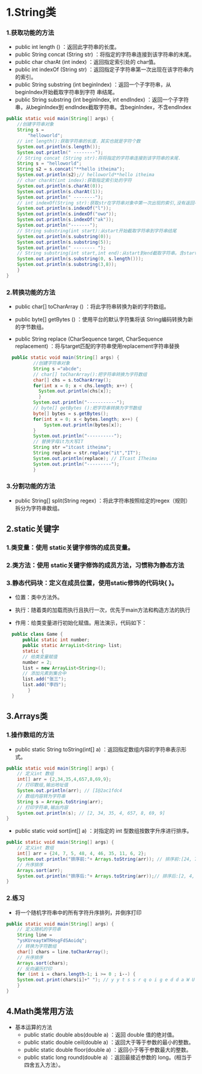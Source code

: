 # 1.String类



### 1.获取功能的方法

- public int length () ：返回此字符串的长度。
- public String concat (String str) ：将指定的字符串连接到该字符串的末尾。
- public char charAt (int index) ：返回指定索引处的 char值。
- public int indexOf (String str) ：返回指定子字符串第一次出现在该字符串内的索引。
- public String substring (int beginIndex) ：返回一个子字符串，从beginIndex开始截取字符串到字符
  串结尾。
- public String substring (int beginIndex, int endIndex) ：返回一个子字符串，从beginIndex到
  endIndex截取字符串。含beginIndex，不含endIndex

````java
public static void main(String[] args) {
    //创建字符串对象
    String s =
        "helloworld";
    // int length():获取字符串的长度，其实也就是字符个数
    System.out.println(s.length());
    System.out.println(" ‐‐‐‐‐‐‐‐");
    // String concat (String str):将将指定的字符串连接到该字符串的末尾.
    String s = "helloworld";
    String s2 = s.concat("**hello itheima");
    System.out.println(s2);// helloworld**hello itheima
    // char charAt(int index):获取指定索引处的字符
    System.out.println(s.charAt(0));
    System.out.println(s.charAt(1));
    System.out.println(" ‐‐‐‐‐‐‐‐");
    // int indexOf(String str):获取str在字符串对象中第一次出现的索引,没有返回‐1
    System.out.println(s.indexOf("l"));
    System.out.println(s.indexOf("owo"));
    System.out.println(s.indexOf("ak"));
    System.out.println("‐‐‐‐‐‐‐");
    // String substring(int start):从start开始截取字符串到字符串结尾
	System.out.println(s.substring(0));
	System.out.println(s.substring(5));
    System.out.println(" ‐‐‐‐‐‐‐‐ ");
    // String substring(int start,int end):从start到end截取字符串。含start，不含end 
    System.out.println(s.substring(0, s.length()));
	System.out.println(s.substring(3,8));
	}        
}
````

### 2.转换功能的方法

- public char[] toCharArray () ：将此字符串转换为新的字符数组。

- public byte[] getBytes () ：使用平台的默认字符集将该 String编码转换为新的字节数组。

- public String replace (CharSequence target, CharSequence replacement) ：将与target匹配的字符串使用replacement字符串替换

````java
  public static void main(String[] args) {
          //创建字符串对象
          String s ="abcde";
          // char[] toCharArray():把字符串转换为字符数组
          char[] chs = s.toCharArray();
          for(int x = 0; x < chs.length; x++) {
          	System.out.println(chs[x]);
          	}
          System.out.println("‐‐‐‐‐‐‐‐‐‐‐");
          // byte[] getBytes ():把字符串转换为字节数组
          byte[] bytes = s.getBytes();
          for(int x = 0; x < bytes.length; x++) {
	          System.out.println(bytes[x]);
          }
          System.out.println("‐‐‐‐‐‐‐‐‐‐");
          // 替换字母it为大写IT
          String str ="itcast itheima";
          String replace = str.replace("it","IT");
          System.out.println(replace); // ITcast ITheima
          System.out.println("‐‐‐‐‐‐‐‐‐");
          }
````

###   3.分割功能的方法

- public String[] split(String regex) ：将此字符串按照给定的regex（规则）拆分为字符串数组。



## 2.static关键字

### 1.类变量：使用 static关键字修饰的成员变量。

### 2.类方法：使用 static关键字修饰的成员方法，习惯称为静态方法

### 3.静态代码块：定义在成员位置，使用static修饰的代码块{ }。

- 位置：类中方法外。

- 执行：随着类的加载而执行且执行一次，优先于main方法和构造方法的执行

- 作用：给类变量进行初始化赋值。用法演示，代码如下：
```java
  public class Game {
      public static int number;
      public static ArrayList<String> list;
      static {
      // 给类变量赋值
      number = 2;
      list = new ArrayList<String>();
      // 添加元素到集合中
      list.add("张三");
      list.add("李四");
        }
  } 
```

  



## 3.Arrays类

### 1.操作数组的方法

- public static String toString(int[] a) ：返回指定数组内容的字符串表示形式。

```java
public static void main(String[] args) {
    // 定义int 数组
    int[] arr = {2,34,35,4,657,8,69,9};
    // 打印数组,输出地址值
    System.out.println(arr); // [I@2ac1fdc4
    // 数组内容转为字符串
    String s = Arrays.toString(arr);
    // 打印字符串,输出内容
    System.out.println(s); // [2, 34, 35, 4, 657, 8, 69, 9]
}
```

- public static void sort(int[] a) ：对指定的 int 型数组按数字升序进行排序。

````java
public static void main(String[] args) {
    // 定义int 数组
    int[] arr = {24, 7, 5, 48, 4, 46, 35, 11, 6, 2};
    System.out.println("排序前:"+ Arrays.toString(arr)); // 排序前:[24, 7, 5, 48, 4, 46, 35, 11, 6,2]
    // 升序排序
    Arrays.sort(arr);
    System.out.println("排序后:"+ Arrays.toString(arr));// 排序后:[2, 4, 5, 6, 7, 11, 24, 35, 46,48]
}
````

### 2.练习

- 将一个随机字符串中的所有字符升序排列，并倒序打印

```java
public static void main(String[] args) {
	// 定义随机的字符串
    String line =
    "ysKUreaytWTRHsgFdSAoidq";
    // 转换为字符数组
    char[] chars = line.toCharArray();
    // 升序排序
    Arrays.sort(chars);
    // 反向遍历打印
    for (int i = chars.length‐1; i >= 0 ; i‐‐) {
    System.out.print(chars[i]+" "); // y y t s s r q o i g e d d a W U T S R K H F A
    }
}
```



  

## 4.Math类常用方法
- 基本运算的方法
  - public static double abs(double a) ：返回 double 值的绝对值。
  - public static double ceil(double a) ：返回大于等于参数的最小的整数。
  - public static double floor(double a) ：返回小于等于参数最大的整数。
  - public static long round(double a) ：返回最接近参数的 long。(相当于四舍五入方法）。
